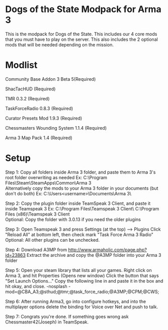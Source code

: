 Dogs of the State Modpack for Arma 3
====================================

This is the modpack for Dogs of the State. This includes our 4 core mods that you must have to play on the server. This also includes the 2 optional mods that will be needed depending on the mission.

Modlist
=======
Community Base Addon 3 Beta 5(Required)

ShacTacHUD (Required)

TMR 0.3.2 (Required)

TaskForceRadio 0.8.3 (Required)

Curator Presets Mod 1.9.3 (Required)

Chessmasters Wounding System 1.1.4 (Required)

Arma 3 Map Pack 1.4 (Required)

Setup
=====

Step 1: Copy all folders inside Arma 3 folder, and paste them to Arma 3's root folder overwriting as needed
Ex: C:\Program Files\Steam\SteamApps\Common\Arma 3\
Alternatively copy the mods to your Arma 3 folder in your documents (but don't do both)
Ex: C:\Users\<username>\Documents\Arma 3\

Step 2: Copy the plugin folder inside TeamSpeak 3 Client, and paste it inside Teamspeak 3
Ex: C:\Program Files\Teamspeak 3 Client\ <OR> C:\Program Files (x86)\Teamspeak 3 Client\
Optional: Copy the folder with 3.0.13 if you need the older plugins

Step 3: Open Teamspeak 3 and press Settings (at the top) --> Plugins
Click "Reload All" at bottom left, then check mark "Task Force Arma 3 Radio"
Optional: All other plugins can be unchecked.

Step 4: Download A3MP from http://www.armaholic.com/page.php?id=23863
Extract the archive and copy the @A3MP folder into your Arma 3 folder

Step 5: Open your steam library that lists all your games.
Right click on Arma 3, and hit Properties (Opens new window)
Click the button that says "Set Launch Options..."
Copy the following line in and paste it in the box and hit okay, and close.
-nosplash -mod=@CBA_A3;@sthud;@tmr;@task_force_radio;@A3MP;@CPM;@CWS;

Step 6: After running Arma3, go into configure hotkeys, and into the multiplayer options
delete the binding for Voice over Net and push to talk.

Step 7: Congrats you're done. If something goes wrong ask Chessmaster42(Joseph) in TeamSpeak.